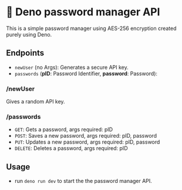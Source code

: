 # 🦖 Deno password manager API

This is a simple password manager using AES-256 encryption created purely using Deno.

## Endpoints
- `newUser` (no Args): Generates a secure API key.
- `passwords` (**pID**: Password Identifier, **password**: Password):

### /newUser
Gives a random API key.

### /passwords
- `GET`: Gets a password, args required: pID
- `POST`: Saves a new password, args required: pID, password
- `PUT`: Updates a new password, args required: pID, password
- `DELETE`: Deletes a password, args required: pID

## Usage
- run `deno run dev` to start the the password manager API.
